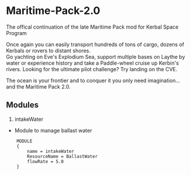 # Maritime-Pack-2.0
The offical continuation of the late Maritime Pack mod for Kerbal Space Program

Once again you can easily transport hundreds of tons of cargo, dozens of Kerbals or rovers to distant shores.  
Go yachting on Eve's Explodium Sea, support multiple bases on Laythe by water or experience history and take a 
Paddle-wheel cruise up Kerbin's rivers.  Looking for the ultimate pilot challenge? Try landing on the CVE. 

The ocean is your frontier and to conquer it you only need imagination... and the Maritime Pack 2.0.

## Modules

1. intakeWater
- Module to manage ballast water

```
	MODULE
	{
		name = intakeWater
		ResourceName = BallastWater
		flowRate = 5.0
	}
```
	
